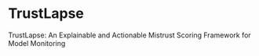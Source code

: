# TrustLapse
TrustLapse: An Explainable and Actionable Mistrust Scoring Framework for Model Monitoring
